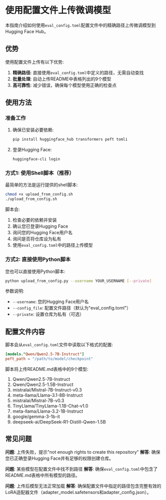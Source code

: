 # 使用配置文件上传微调模型

本指南介绍如何使用`eval_config.toml`配置文件中的精确路径上传微调模型到Hugging Face Hub。

## 优势

使用配置文件上传有以下优势:

1. **精确路径**: 直接使用`eval_config.toml`中定义的路径，无需自动查找
2. **批量处理**: 自动上传README中表格列出的9个模型
3. **高可靠性**: 减少错误，确保每个模型使用正确的检查点

## 使用方法

### 准备工作

1. 确保已安装必要依赖:
   ```bash
   pip install huggingface_hub transformers peft tomli
   ```

2. 登录Hugging Face:
   ```bash
   huggingface-cli login
   ```

### 方式1: 使用Shell脚本（推荐）

最简单的方法是运行提供的shell脚本:

```bash
chmod +x upload_from_config.sh
./upload_from_config.sh
```

脚本会:
1. 检查必要的依赖并安装
2. 确认您已登录Hugging Face
3. 询问您的Hugging Face用户名
4. 询问是否将仓库设为私有
5. 使用`eval_config.toml`中的路径上传模型

### 方式2: 直接使用Python脚本

您也可以直接使用Python脚本:

```bash
python upload_from_config.py --username YOUR_USERNAME [--private]
```

参数说明:
- `--username`: 您的Hugging Face用户名
- `--config_file`: 配置文件路径（默认为"eval_config.toml"）
- `--private`: 设置仓库为私有（可选）

## 配置文件内容

脚本会从`eval_config.toml`文件中读取以下格式的配置:

```toml
[models."Qwen/Qwen2.5-7B-Instruct"]
peft_path = "/path/to/model/checkpoint"
```

脚本将上传README.md表格中的9个模型:

1. Qwen/Qwen2.5-7B-Instruct
2. Qwen/Qwen2.5-1.5B-Instruct
3. mistralai/Mistral-7B-Instruct-v0.3
4. meta-llama/Llama-3.1-8B-Instruct
5. mistralai/Mistral-7B-v0.3
6. TinyLlama/TinyLlama-1.1B-Chat-v1.0
7. meta-llama/Llama-3.2-1B-Instruct
8. google/gemma-3-1b-it
9. deepseek-ai/DeepSeek-R1-Distill-Qwen-1.5B

## 常见问题

**问题**: 上传失败，提示"not enough rights to create this repository"
**解答**: 确保您已正确登录Hugging Face并有足够的权限创建仓库。

**问题**: 某些模型在配置文件中找不到路径
**解答**: 确保`eval_config.toml`中包含了README.md表格中所有模型的路径。

**问题**: 上传后模型无法正常加载
**解答**: 确保配置文件中指定的路径包含完整有效的LoRA适配器文件（adapter_model.safetensors和adapter_config.json）。 